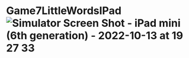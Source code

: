 # Game7LittleWordsIPad![Simulator Screen Shot - iPad mini (6th generation) - 2022-10-13 at 19 27 33](https://user-images.githubusercontent.com/98746743/195653007-3c8acd3a-3a55-4dee-86ac-ed5ca96e2bc6.png)
